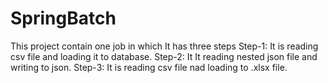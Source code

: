 # SpringBatch
This project contain one job in which It has three steps
Step-1: It is reading csv file and loading it to database.
Step-2: It It reading nested json file and writing to json.
Step-3: It is reading csv file nad loading to .xlsx file.
